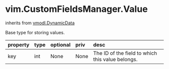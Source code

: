 vim.CustomFieldsManager.Value
=============================
inherits from [vmodl.DynamicData](docs/vmodl.DynamicData.md)


Base type for storing values.

| property | type | optional | priv | desc |
|:---------|:-----|:---------|:-----|:-----|
| key | int | None | None | The ID of the field to which this value belongs. |



